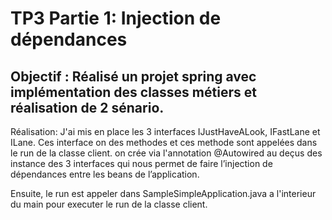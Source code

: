 TP3 Partie 1: Injection de dépendances
==========================================

Objectif :
Réalisé un projet spring avec implémentation des classes métiers et réalisation de 2 sénario.
-------------------------------------------
Réalisation:
J'ai mis en place les 3 interfaces IJustHaveALook, IFastLane et ILane. Ces interface on des methodes et ces methode sont appelées dans le run de la classe client. on crée via l'annotation @Autowired au deçus des instance des 3 interfaces qui nous permet de faire l’injection de dépendances entre les beans de l’application.

Ensuite, le run est appeler dans SampleSimpleApplication.java a l'interieur du main pour executer le run de la classe client.


